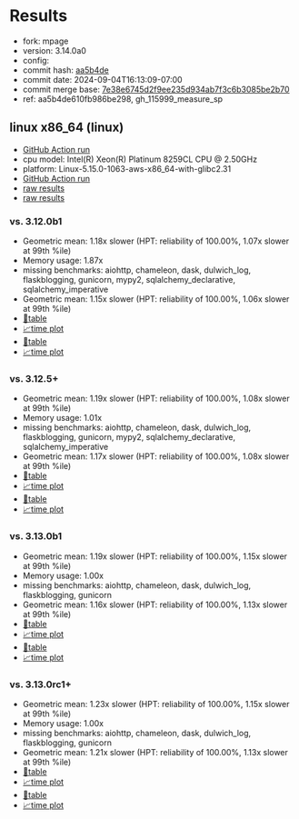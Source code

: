 # Results

- fork: mpage
- version: 3.14.0a0
- config: 
- commit hash: [aa5b4de](https://github.com/mpage/cpython/commit/aa5b4de)
- commit date: 2024-09-04T16:13:09-07:00
- commit merge base: [7e38e6745d2f9ee235d934ab7f3c6b3085be2b70](https://github.com/mpage/cpython/commit/7e38e6745d2f9ee235d934ab7f3c6b3085be2b70)
- ref: aa5b4de610fb986be298, gh_115999_measure_sp

## linux x86_64 (linux)

- [GitHub Action run](https://github.com/facebookexperimental/free-threading-benchmarking/actions/runs/10709484612)
- cpu model: Intel(R) Xeon(R) Platinum 8259CL CPU @ 2.50GHz
- platform: Linux-5.15.0-1063-aws-x86_64-with-glibc2.31
- [GitHub Action run](https://github.com/facebookexperimental/free-threading-benchmarking/actions/runs/10713067943)
- [raw results](bm-20240904-linux-x86_64-mpage-aa5b4de610fb986be298-3.14.0a0-aa5b4de.json)
- [raw results](bm-20240904-linux-x86_64-mpage-gh_115999_measure_sp-3.14.0a0-aa5b4de.json)

### vs. 3.12.0b1

- Geometric mean: 1.18x slower (HPT: reliability of 100.00%, 1.07x slower at 99th %ile)
- Memory usage: 1.87x
- missing benchmarks: aiohttp, chameleon, dask, dulwich_log, flaskblogging, gunicorn, mypy2, sqlalchemy_declarative, sqlalchemy_imperative
- Geometric mean: 1.15x slower (HPT: reliability of 100.00%, 1.06x slower at 99th %ile)
- [📄table](bm-20240904-linux-x86_64-mpage-aa5b4de610fb986be298-3.14.0a0-aa5b4de-vs-3.12.0b1.md)
- [📈time plot](bm-20240904-linux-x86_64-mpage-aa5b4de610fb986be298-3.14.0a0-aa5b4de-vs-3.12.0b1.svg)
- [📄table](bm-20240904-linux-x86_64-mpage-gh_115999_measure_sp-3.14.0a0-aa5b4de-vs-3.12.0b1.md)
- [📈time plot](bm-20240904-linux-x86_64-mpage-gh_115999_measure_sp-3.14.0a0-aa5b4de-vs-3.12.0b1.svg)

### vs. 3.12.5+

- Geometric mean: 1.19x slower (HPT: reliability of 100.00%, 1.08x slower at 99th %ile)
- Memory usage: 1.01x
- missing benchmarks: aiohttp, chameleon, dask, dulwich_log, flaskblogging, gunicorn, mypy2, sqlalchemy_declarative, sqlalchemy_imperative
- Geometric mean: 1.17x slower (HPT: reliability of 100.00%, 1.08x slower at 99th %ile)
- [📄table](bm-20240904-linux-x86_64-mpage-aa5b4de610fb986be298-3.14.0a0-aa5b4de-vs-3.12.5%2B.md)
- [📈time plot](bm-20240904-linux-x86_64-mpage-aa5b4de610fb986be298-3.14.0a0-aa5b4de-vs-3.12.5%2B.svg)
- [📄table](bm-20240904-linux-x86_64-mpage-gh_115999_measure_sp-3.14.0a0-aa5b4de-vs-3.12.5%2B.md)
- [📈time plot](bm-20240904-linux-x86_64-mpage-gh_115999_measure_sp-3.14.0a0-aa5b4de-vs-3.12.5%2B.svg)

### vs. 3.13.0b1

- Geometric mean: 1.19x slower (HPT: reliability of 100.00%, 1.15x slower at 99th %ile)
- Memory usage: 1.00x
- missing benchmarks: aiohttp, chameleon, dask, dulwich_log, flaskblogging, gunicorn
- Geometric mean: 1.16x slower (HPT: reliability of 100.00%, 1.13x slower at 99th %ile)
- [📄table](bm-20240904-linux-x86_64-mpage-aa5b4de610fb986be298-3.14.0a0-aa5b4de-vs-3.13.0b1.md)
- [📈time plot](bm-20240904-linux-x86_64-mpage-aa5b4de610fb986be298-3.14.0a0-aa5b4de-vs-3.13.0b1.svg)
- [📄table](bm-20240904-linux-x86_64-mpage-gh_115999_measure_sp-3.14.0a0-aa5b4de-vs-3.13.0b1.md)
- [📈time plot](bm-20240904-linux-x86_64-mpage-gh_115999_measure_sp-3.14.0a0-aa5b4de-vs-3.13.0b1.svg)

### vs. 3.13.0rc1+

- Geometric mean: 1.23x slower (HPT: reliability of 100.00%, 1.15x slower at 99th %ile)
- Memory usage: 1.00x
- missing benchmarks: aiohttp, chameleon, dask, dulwich_log, flaskblogging, gunicorn
- Geometric mean: 1.21x slower (HPT: reliability of 100.00%, 1.13x slower at 99th %ile)
- [📄table](bm-20240904-linux-x86_64-mpage-aa5b4de610fb986be298-3.14.0a0-aa5b4de-vs-3.13.0rc1%2B.md)
- [📈time plot](bm-20240904-linux-x86_64-mpage-aa5b4de610fb986be298-3.14.0a0-aa5b4de-vs-3.13.0rc1%2B.svg)
- [📄table](bm-20240904-linux-x86_64-mpage-gh_115999_measure_sp-3.14.0a0-aa5b4de-vs-3.13.0rc1%2B.md)
- [📈time plot](bm-20240904-linux-x86_64-mpage-gh_115999_measure_sp-3.14.0a0-aa5b4de-vs-3.13.0rc1%2B.svg)


